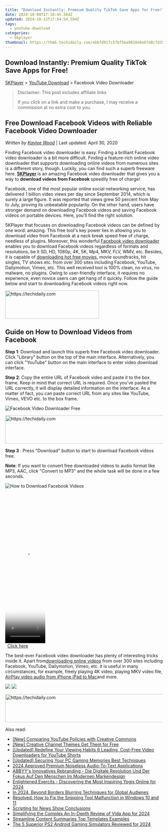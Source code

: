 ```yaml
---
title: "Download Instantly: Premium Quality TikTok Save Apps for Free!"
date: 2024-10-08T17:18:45.564Z
updated: 2024-10-12T17:54:54.594Z
tags:
  - youtube-download
categories:
  - 5kplayer
thumbnail: https://thmb.techidaily.com/ebbfd91fc57bf5ea9818d4e87d8cfd35544a71921ce7ca73b2986ee75e83dd45.jpg
---
```


## Download Instantly: Premium Quality TikTok Save Apps for Free!

[5KPlayer](https://tools.techidaily.com/5kplayer/products/) \> [YouTube Download](https://tools.techidaily.com/5kplayer/youtube-download/) \> Facebook Video Downloader 

>  Disclaimer: This post includes affiliate links
>
>  If you click on a link and make a purchase, I may receive a commission at no extra cost to you.
>

## Free Download Facebook Videos with Reliable Facebook Video Downloader

 _Written by [Kaylee Wood](https://www.quora.com/profile/Amanda-Hu-21)_ | Last updated: April 30, 2020 

Finding Facebook video downloader is easy. Finding a brilliant Facebook video downloader is a bit more difficult. Finding a feature-rich online video downloader that supports downloading online videos from numerous sites is a different story, though. Luckily, you can find such a superb freeware here. [**5KPlayer**](https://tools.techidaily.com/5kplayer/products/) is an amazing Facebook video downloader that gives you a way to **download videos from Facebook** speedily free of charge! 

Facebook, one of the most popular online social networking service, has delivered 1 billion video views per day since September 2014, which is surely a large figure. It was reported that views grew 50 percent from May to July, proving its unbeatable popularity. On the other hand, users have stronger demand on downloading Facebook videos and saving Facebook videos on portable devices. Here, you'll find the right solution.

5KPlayer that focuses on downloading Facebook videos can be defined by one word: amazing. This free tool's key power lies in allowing you to download video from Facebook at a neck break speed free of charge, needless of plugins. Moreover, this wonderful [Facebook video downloader](https://tools.techidaily.com/5kplayer/youtube-download/) enables you to download Facebook videos regardless of formats and resolutions, be it SD, HD, 1080p, 4K, 5K, Mp4, MKV, FLV, WMV, etc. Besides, it is capable of [downloading hot free movies](https://tools.techidaily.com/5kplayer/youtube-download/), movie soundtracks, hit singles, TV shows etc. from over 300 sites including Facebook, YouTube, Dailymotion, Vimeo, etc. This well received tool is 100% clean, no virus, no malware, no plugins. Owing to user-friendly interface, it requires no experience, even novice users can get hang of it quickly. Follow the guide below and start to downloading Facebook videos right now.

<!-- affiliate ads begin -->
<a href="https://wigfever.sjv.io/c/5597632/2005184/22899" target="_top" id="2005184">
  <img src="//a.impactradius-go.com/display-ad/22899-2005184" border="0" alt="https://techidaily.com" width="300" height="90"/>
</a>
<img height="0" width="0" src="https://wigfever.sjv.io/i/5597632/2005184/22899" style="position:absolute;visibility:hidden;" border="0" />
<!-- affiliate ads end -->

## Guide on How to Download Videos from Facebook

**Step 1**: Download and launch this superb free Facebook video downloader. Click "Library" button on the top of the main interface. Alternatively, you can click "YouTube" button on the main interface to enter video download interface.

**Step 2**: Copy the entire URL of Facebook video and paste it to the box frame. Keep in mind that correct URL is required. Once you've pasted the URL correctly, it will display detailed information on the interface. As a matter of fact, you can paste correct URL from any sites like YouTube, Vimeo, VEVO etc. to the box frame.

![Facebook Video Downloader Free](https://www.5kplayer.com/youtube-download/img/youtube-0119-01.jpg) 

<!-- affiliate ads begin -->
<a href="https://appsumo.8odi.net/c/5597632/2144282/7443" target="_top" id="2144282">
  <img src="//a.impactradius-go.com/display-ad/7443-2144282" border="0" alt="https://techidaily.com" width="728" height="90"/>
</a>
<img height="0" width="0" src="https://appsumo.8odi.net/i/5597632/2144282/7443" style="position:absolute;visibility:hidden;" border="0" />
<!-- affiliate ads end -->

**Step 3** : Press "Download" button to start to download Facebook videos free.

**Note**: If you want to convert free downloaded videos to audio format like MP3, AAC, click "Convert to MP3" and the whole task will be done in a few seconds.

![How to Download Facebook Videos](https://www.5kplayer.com/youtube-download/img/download-facebook-video.jpg) 

<!-- affiliate ads begin -->
<span id="1977006">
					<video width="128" height="480" style="cursor:pointer"
           poster="//a.impactradius-go.com/display-clicktoplayimage/1977006.png"
           onclick="if(!this.playClicked){this.play();this.setAttribute('controls',true);this.playClicked=true;}">
	   <source src="//a.impactradius-go.com/display-ad/22993-1977006">
	   <img src="//a.impactradius-go.com/display-clicktoplayimage/1977006.png" style="border: none; height: 100%; width: 100%; object-fit: contain">
	</video>
	<div style="width:80px;text-align:center"><a href="javascript:window.open(decodeURIComponent('https%3A%2F%2Fhomestyler.sjv.io%2Fc%2F5597632%2F1977006%2F22993'), '_blank');void(0);">Click here</a></div>
</span>
<img height="0" width="0" src="https://imp.pxf.io/i/5597632/1977006/22993" style="position:absolute;visibility:hidden;" border="0" />
<!-- affiliate ads end -->

The best-ever Facebook video downloader has plenty of interesting tricks inside it. Apart from[downloading online videos](https://tools.techidaily.com/5kplayer/products/) from over 300 sites including Facebook, YouTube, Dailymotion, Vimeo, etc. it is useful in many circumstances, for example, freely playing 4K video, playing MKV video file, [AirPlay video audio from iPhone iPad to Mac](https://tools.techidaily.com/5kplayer/airplay/)and more. 

[![](https://www.5kplayer.com/youtube-download/../button/freedownwhitewin.png)](https://tools.techidaily.com/5kplayer/products/) [![](https://www.5kplayer.com/youtube-download/../button/freedownbackmac.png)](https://tools.techidaily.com/5kplayer/products/)

<!-- affiliate ads begin -->
<a href="https://appsumo.8odi.net/c/5597632/2118314/7443" target="_top" id="2118314">
  <img src="//a.impactradius-go.com/display-ad/7443-2118314" border="0" alt="https://techidaily.com" width="728" height="90"/>
</a>
<img height="0" width="0" src="https://appsumo.8odi.net/i/5597632/2118314/7443" style="position:absolute;visibility:hidden;" border="0" />
<!-- affiliate ads end -->

<ins class="adsbygoogle"
     style="display:block"
     data-ad-format="autorelaxed"
     data-ad-client="ca-pub-7571918770474297"
     data-ad-slot="1223367746"></ins>

<ins class="adsbygoogle"
     style="display:block"
     data-ad-client="ca-pub-7571918770474297"
     data-ad-slot="8358498916"
     data-ad-format="auto"
     data-full-width-responsive="true"></ins>

<span class="atpl-alsoreadstyle">Also read:</span>
<div><ul>
<li><a href="https://youtube-video-recordings.techidaily.com/new-comparing-youtube-policies-with-creative-commons/"><u>[New] Comparing YouTube Policies with Creative Commons</u></a></li>
<li><a href="https://youtube-video-recordings.techidaily.com/new-creative-channel-themes-get-them-for-free/"><u>[New] Creative Channel Themes Get Them for Free</u></a></li>
<li><a href="https://facebook-record-videos.techidaily.com/updated-redefine-your-viewing-habits-6-leading-cost-free-video-downloaders-for-youtube-shorts/"><u>[Updated] Redefine Your Viewing Habits 6 Leading, Cost-Free Video Downloaders for YouTube Shorts</u></a></li>
<li><a href="https://screen-activity-recording.techidaily.com/updated-securing-your-pc-gaming-memories-best-techniques/"><u>[Updated] Securing Your PC Gaming Memories Best Techniques</u></a></li>
<li><a href="https://some-guidance.techidaily.com/2024-approved-premium-noiseless-audio-to-text-applications/"><u>2024 Approved Premium Noiseless Audio-To-Text Applications</u></a></li>
<li><a href="https://some-tips.techidaily.com/abbyys-innovatives-rebranding-die-digitale-revolution-und-der-fokus-auf-den-menschen-im-modernen-markendesign/"><u>ABBYY's Innovatives Rebranding - Die Digitale Revolution Und Der Fokus Auf Den Menschen Im Modernen Markendesign</u></a></li>
<li><a href="https://youtube-video-recordings.techidaily.com/enlightened-exercits-discovering-the-most-inspiring-yogis-online-for-2024/"><u>Enlightened Exercits - Discovering the Most Inspiring Yogis Online for 2024</u></a></li>
<li><a href="https://youtube-video-recordings.techidaily.com/in-2024-beyond-borders-blurring-techniques-for-global-audienes/"><u>In 2024, Beyond Borders Blurring Techniques for Global Audienes</u></a></li>
<li><a href="https://tech-savvy.techidaily.com/resolved-how-to-fix-the-snipping-tool-malfunction-in-windows-10-and-11/"><u>Resolved: How to Fix the Snipping Tool Malfunction in Windows 10 and 11</u></a></li>
<li><a href="https://youtube-video-recordings.techidaily.com/scripting-for-news-show-conclusions/"><u>Scripting for News Show Conclusions</u></a></li>
<li><a href="https://extra-support.techidaily.com/simplifying-the-complex-an-in-depth-review-of-vida-app-for-2024/"><u>Simplifying the Complex An In-Depth Review of Vida App for 2024</u></a></li>
<li><a href="https://youtube-video-recordings.techidaily.com/streamline-content-summaries-top-templates-examples/"><u>Streamline Content Summaries Top Templates Examples</u></a></li>
<li><a href="https://remote-screen-capture.techidaily.com/the-5-superior-ps2-android-gaming-simulators-reviewed-for-2024/"><u>The 5 Superior PS2 Android Gaming Simulators Reviewed for 2024</u></a></li>
</ul></div>

